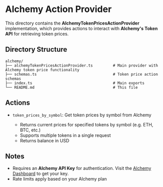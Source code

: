 # Alchemy Action Provider

This directory contains the **AlchemyTokenPricesActionProvider** implementation, which provides actions to interact with **Alchemy's Token API** for retrieving token prices.

## Directory Structure

```
alchemy/
├── alchemyTokenPricesActionProvider.ts         # Main provider with Alchemy token price functionality
├── schemas.ts                                  # Token price action schemas
├── index.ts                                    # Main exports
└── README.md                                   # This file
```

## Actions

- `token_prices_by_symbol`: Get token prices by symbol from Alchemy

  - Returns current prices for specified tokens by symbol (e.g. ETH, BTC, etc.)
  - Supports multiple tokens in a single request
  - Returns balance in USD

## Notes

- Requires an **Alchemy API Key** for authentication. Visit the [Alchemy Dashboard](https://dashboard.alchemy.com/) to get your key.
- Rate limits apply based on your Alchemy plan
